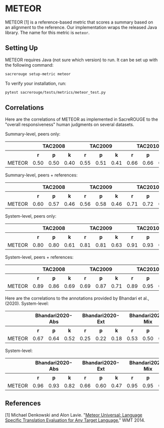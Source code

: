 # METEOR
METEOR [1] is a reference-based metric that scores a summary based on an alignment to the reference.
Our implementation wraps the released Java library.
The name for this metric is `meteor`.

## Setting Up
METEOR requires Java (not sure which version) to run.
It can be set up with the following command:
```bash
sacrerouge setup-metric meteor
```

To verify your installation, run:
```bash
pytest sacrerouge/tests/metrics/meteor_test.py
```

## Correlations
Here are the correlations of METEOR as implemented in SacreROUGE to the "overall responsiveness" human judgments on several datasets.

Summary-level, peers only:
<table>
<tr>
<th></th>
<th colspan="3">TAC2008</th>
<th colspan="3">TAC2009</th>
<th colspan="3">TAC2010</th>
<th colspan="3">TAC2011</th>
</tr>
<tr>
<th></th>
<th>r</th>
<th>p</th>
<th>k</th>
<th>r</th>
<th>p</th>
<th>k</th>
<th>r</th>
<th>p</th>
<th>k</th>
<th>r</th>
<th>p</th>
<th>k</th>
</tr>
<tr>
<td>METEOR</td>
<td>0.50</td>
<td>0.50</td>
<td>0.40</td>
<td>0.55</td>
<td>0.51</td>
<td>0.41</td>
<td>0.66</td>
<td>0.66</td>
<td>0.54</td>
<td>0.60</td>
<td>0.52</td>
<td>0.42</td>
</tr>
</table>

Summary-level, peers + references:
<table>
<tr>
<th></th>
<th colspan="3">TAC2008</th>
<th colspan="3">TAC2009</th>
<th colspan="3">TAC2010</th>
<th colspan="3">TAC2011</th>
</tr>
<tr>
<th></th>
<th>r</th>
<th>p</th>
<th>k</th>
<th>r</th>
<th>p</th>
<th>k</th>
<th>r</th>
<th>p</th>
<th>k</th>
<th>r</th>
<th>p</th>
<th>k</th>
</tr>
<tr>
<td>METEOR</td>
<td>0.60</td>
<td>0.57</td>
<td>0.46</td>
<td>0.56</td>
<td>0.58</td>
<td>0.46</td>
<td>0.71</td>
<td>0.72</td>
<td>0.59</td>
<td>0.61</td>
<td>0.56</td>
<td>0.46</td>
</tr>
</table>

System-level, peers only:
<table>
<tr>
<th></th>
<th colspan="3">TAC2008</th>
<th colspan="3">TAC2009</th>
<th colspan="3">TAC2010</th>
<th colspan="3">TAC2011</th>
</tr>
<tr>
<th></th>
<th>r</th>
<th>p</th>
<th>k</th>
<th>r</th>
<th>p</th>
<th>k</th>
<th>r</th>
<th>p</th>
<th>k</th>
<th>r</th>
<th>p</th>
<th>k</th>
</tr>
<tr>
<td>METEOR</td>
<td>0.80</td>
<td>0.80</td>
<td>0.61</td>
<td>0.81</td>
<td>0.81</td>
<td>0.63</td>
<td>0.91</td>
<td>0.93</td>
<td>0.81</td>
<td>0.93</td>
<td>0.77</td>
<td>0.59</td>
</tr>
</table>

System-level, peers + references:
<table>
<tr>
<th></th>
<th colspan="3">TAC2008</th>
<th colspan="3">TAC2009</th>
<th colspan="3">TAC2010</th>
<th colspan="3">TAC2011</th>
</tr>
<tr>
<th></th>
<th>r</th>
<th>p</th>
<th>k</th>
<th>r</th>
<th>p</th>
<th>k</th>
<th>r</th>
<th>p</th>
<th>k</th>
<th>r</th>
<th>p</th>
<th>k</th>
</tr>
<tr>
<td>METEOR</td>
<td>0.89</td>
<td>0.86</td>
<td>0.69</td>
<td>0.69</td>
<td>0.87</td>
<td>0.71</td>
<td>0.89</td>
<td>0.95</td>
<td>0.85</td>
<td>0.76</td>
<td>0.85</td>
<td>0.68</td>
</tr>
</table>

Here are the correlations to the annotations provided by Bhandari et al., (2020).
System-level:
<table>
<tr>
<th></th>
<th colspan="3">Bhandari2020-Abs</th>
<th colspan="3">Bhandari2020-Ext</th>
<th colspan="3">Bhandari2020-Mix</th>
</tr>
<tr>
<th></th>
<th>r</th>
<th>p</th>
<th>k</th>
<th>r</th>
<th>p</th>
<th>k</th>
<th>r</th>
<th>p</th>
<th>k</th>
</tr>
<tr>
<td>METEOR</td>
<td>0.67</td>
<td>0.64</td>
<td>0.52</td>
<td>0.25</td>
<td>0.22</td>
<td>0.18</td>
<td>0.53</td>
<td>0.50</td>
<td>0.40</td>
</tr>
</table>

System-level:
<table>
<tr>
<th></th>
<th colspan="3">Bhandari2020-Abs</th>
<th colspan="3">Bhandari2020-Ext</th>
<th colspan="3">Bhandari2020-Mix</th>
</tr>
<tr>
<th></th>
<th>r</th>
<th>p</th>
<th>k</th>
<th>r</th>
<th>p</th>
<th>k</th>
<th>r</th>
<th>p</th>
<th>k</th>
</tr>
<tr>
<td>METEOR</td>
<td>0.96</td>
<td>0.93</td>
<td>0.82</td>
<td>0.66</td>
<td>0.60</td>
<td>0.47</td>
<td>0.95</td>
<td>0.95</td>
<td>0.84</td>
</tr>
</table>

## References
[1] Michael Denkowski and Alon Lavie. "[Meteor Universal: Language Specific Translation Evaluation for Any Target Language.](https://www.cs.cmu.edu/~alavie/METEOR/pdf/meteor-1.5.pdf)" WMT 2014.